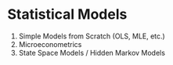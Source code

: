 # Statistical Models
1. Simple Models from Scratch (OLS, MLE, etc.)
2. Microeconometrics
3. State Space Models / Hidden Markov Models

